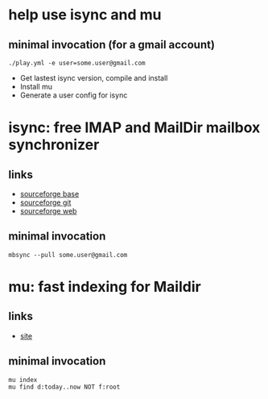 # help use isync and mu

## minimal invocation (for a gmail account)

	./play.yml -e user=some.user@gmail.com

- Get lastest isync version, compile and install
- Install mu
- Generate a user config for isync

# isync: free IMAP and MailDir mailbox synchronizer

## links

* [sourceforge base](https://sourceforge.net/projects/isync/)
* [sourceforge git](https://sourceforge.net/p/isync/isync/ci/master/tree/)
* [sourceforge web](http://isync.sourceforge.net/)

## minimal invocation

	mbsync --pull some.user@gmail.com

# mu: fast indexing for Maildir

## links

* [site](http://www.djcbsoftware.nl/code/mu/)

## minimal invocation

	mu index
	mu find d:today..now NOT f:root
